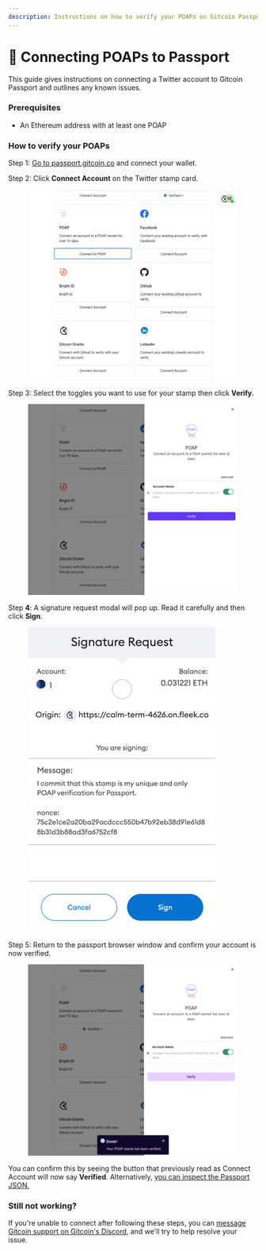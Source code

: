```yaml
---
description: Instructions on how to verify your POAPs on Gitcoin Passport.
---
```


# 🔌 Connecting POAPs to Passport

This guide gives instructions on connecting a Twitter account to Gitcoin Passport and outlines any known issues.

### Prerequisites

* An Ethereum address with at least one POAP

### How to verify your POAPs

Step 1: [Go to passport.gitcoin.co](https://passport.gitcoin.co/) and connect your wallet.

Step 2: Click **Connect Account** on the Twitter stamp card.

<figure><img src="../../.gitbook/assets/poap-one.png" alt=""><figcaption></figcaption></figure>

Step 3: Select the toggles you want to use for your stamp then click **Verify.**

<figure><img src="../../.gitbook/assets/poap-two.png" alt=""><figcaption></figcaption></figure>

Step **4**: A signature request modal will pop up. Read it carefully and then click **Sign**.

<figure><img src="../../.gitbook/assets/poap-three.png" alt=""><figcaption></figcaption></figure>

Step 5: Return to the passport browser window and confirm your account is now verified.

<figure><img src="../../.gitbook/assets/poap-four.png" alt=""><figcaption></figcaption></figure>

You can confirm this by seeing the button that previously read as Connect Account will now say **Verified**. Alternatively, [you can inspect the Passport JSON.](../common-questions/how-to-access-your-passport-json.md)

### Still not working?

If you're unable to connect after following these steps, you can [message Gitcoin support on Gitcoin's Discord](https://discord.gg/b5PEjyVFXT), and we'll try to help resolve your issue.

